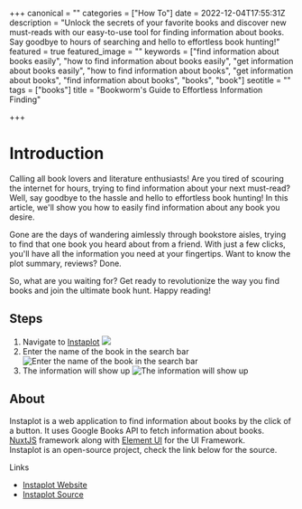 +++
canonical = ""
categories = ["How To"]
date = 2022-12-04T17:55:31Z
description = "Unlock the secrets of your favorite books and discover new must-reads with our easy-to-use tool for finding information about books. Say goodbye to hours of searching and hello to effortless book hunting!"
featured = true
featured_image = ""
keywords = ["find information about books easily", "how to find information about books easily", "get information about books easily", "how to find information about books", "get information about books", "find information about books", "books", "book"]
seotitle = ""
tags = ["books"]
title = "Bookworm's Guide to Effortless Information Finding"

+++
# Introduction

Calling all book lovers and literature enthusiasts! Are you tired of scouring the internet for hours, trying to find information about your next must-read? Well, say goodbye to the hassle and hello to effortless book hunting! In this article, we'll show you how to easily find information about any book you desire.

Gone are the days of wandering aimlessly through bookstore aisles, trying to find that one book you heard about from a friend. With just a few clicks, you'll have all the information you need at your fingertips. Want to know the plot summary, reviews? Done. 

So, what are you waiting for? Get ready to revolutionize the way you find books and join the ultimate book hunt. Happy reading! 

## Steps

1. Navigate to [Instaplot](https://instaplot.vaibhav.studio "Instaplot Website") ![](/uploads/2022-12-04-instaplot-initial.png)
2. Enter the name of the book in the search bar ![Enter the name of the book in the search bar](/uploads/2022-12-04-instaplot_search_bar.png)
3. The information will show up ![The information will show up](/uploads/2022-12-04-instaplot_final.png)

## About

Instaplot is a web application to find information about books by the click of a button. It uses Google Books API to fetch information about books.  
[NuxtJS](https://nuxtjs.org/ "NuxtJS") framework along with [Element UI](https://element.eleme.io/) for the UI Framework.  
Instaplot is an open-source project, check the link below for the source.

Links

* [Instaplot Website](https://instaplot.vaibhav.studio "Instaplot Website")
* [Instaplot Source](https://github.com/Instaplot "Instaplot Source")